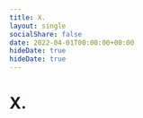 ```yaml
---
title: X. 
layout: single
socialShare: false
date: 2022-04-01T00:00:00+00:00
hideDate: true
hideDate: true
---
```

<!--more-->

# X.
